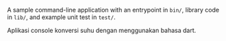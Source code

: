A sample command-line application with an entrypoint in `bin/`, library code
in `lib/`, and example unit test in `test/`.

Aplikasi console konversi suhu dengan menggunakan bahasa dart.
